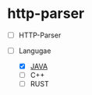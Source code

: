 # http-parser

- [ ] HTTP-Parser

- [ ] Langugae
  - [X] [JAVA](https://github.com/some-open-project/http-parser/blob/main/JAVA/%EC%9D%B4%EB%8F%84%ED%95%98/Server.java)
  - [ ] C++
  - [ ] RUST
